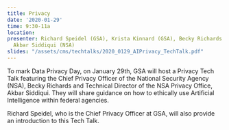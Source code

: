 ```yaml
---
title: Privacy
date: '2020-01-29'
time: 9:30-11a
location:
presenter: Richard Speidel (GSA), Krista Kinnard (GSA), Becky Richards (NSA), and
  Akbar Siddiqui (NSA)
slides: "/assets/cms/techtalks/2020_0129_AIPrivacy_TechTalk.pdf"
---
```


To mark Data Privacy Day, on January 29th, GSA will host a Privacy Tech Talk featuring the Chief Privacy Officer of the National Security Agency (NSA), Becky Richards and Technical Director of the NSA Privacy Office, Akbar Siddiqui. They will share guidance on how to ethically use Artificial Intelligence within federal agencies.

Richard Speidel, who is the Chief Privacy Officer at GSA, will also provide an introduction to this Tech Talk.
